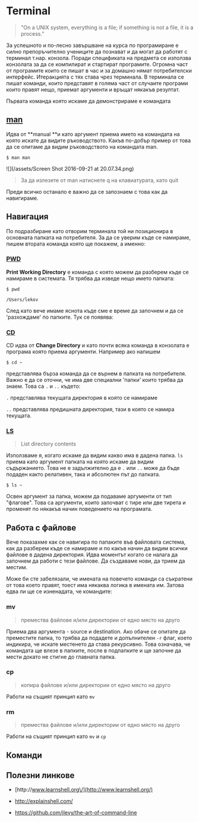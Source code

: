 # Terminal

> "On a UNIX system, everything is a file; if something is not a file, it is a process."

За успешното и по-лесно завършване на курса по програмиране е силно препоръчително учениците да познават и да могат да работят с терминал т.нар. конзола. Поради спецификата на предмета се използва конзолата за да се компилират и стартират програмите. Огромна част от програмите които се пишат в час и за домашно нямат потребителски интерфейс. Итеракцията с тях става чрез терминала. В терминала се пишат команди, които представят в голяма част от случаите програми които правят нещо, приемат аргументи и връщат някакъв резултат.

Първата команда която искаме да демонстрираме е командата

## [man](http://explainshell.com/explain?cmd=man)

Идва от **manual **и като аргумент приема името на командата на която искате да видите ръководството. Какъв по-добър пример от това да се опитаме да видим ръководството на командата man.

`$ man man`

![](/assets/Screen Shot 2016-09-21 at 20.07.34.png)

> За да излезете от man натиснете q на клавиатурата, като quit

Преди всичко останало е важно да се запознаем с това как да навигираме.

## Навигация

По подразбиране като отворим терминала той ни позиционира в основната папката на потребителя. За да се уверим къде се намираме, пишем втората команда която ще покажем, а именно:

### [PWD](http://explainshell.com/explain?cmd=pwd)

**Print Working Directory** е команда с която можем да разберем къде се намираме в системата. Тя трябва да изведе нещо името папката:

`$ pwd`

`/Users/lekov`

След като вече имаме яснота къде сме е време да започнем и да се 'разхождаме' по папките. Тук се появява:

### [CD](http://explainshell.com/explain?cmd=cd)

CD идва от **Change Directory** и като почти всяка команда в конзолата е програма която приема аргументи. Например ако напишем

`$ cd ~`

представлява бърза команда да се върнем в папката на потребителя. Важно е да се оточни, че има две специални 'папки' които трябва да знаем. Това са `.` и `..`  където:

`.` представлява текущата директория в която се намираме

`..` представлява предишната директория, тази в която се намира текущата.

### [LS](http://explainshell.com/explain?cmd=ls)

> List directory contents

Използваме я, когато искаме да видим какво има в дадена папка. `ls` приема като аргумент папката на която искаме да видим съдържанието. Това не е задължително да е `.` или `..` може да бъде подаден както релативен, така и абсолютен път до папката.

`$ ls ~`

Освен аргумент за папка, можем да подаваме аргументи от тип "флагове". Това са аргументи, които започват с тире или две тирета и променят по някакъв начин поведението на програмата.

## Работа с файлове

Вече показахме как се навигира по папаките във файловата система, как да разберем къде се намираме и по какъв начин да видим всички файлове в дадена директория. Идва моментът когато се налага да започнем да работи с тези файлове. Да създаваме нови, да трием да местим.

Може би сте забелязали, че имената на повечето команди са съкратени от това което правят, тоест има някаква логика в имената им. Затова едва ли ще се изненадата, че командите:

### mv

> премества файлове и\/или директории от едно място на друго

Приема два аргумента - source и destination. Ако обаче се опитате да преместите папка, то трябва да подадете и допълнителен `-r` флаг, което индикира, че искате местенето да става рекурсивно. Това означава, че командата ще влезе в папките, после в подпапките и ще започне да мести докато не стигне до главната папка.

### cp

> копира файлове и\/или директории от едно място на друго

Работи на същият принцип като `mv`

### rm

> премества файлове и\/или директории от едно място на друго

Работи на същият принцип като `mv` и `cp`

## Команди

## Полезни линкове

* [http:\/\/www.learnshell.org\/](http://www.learnshell.org/)

* [http:\/\/explainshell.com\/](http://explainshell.com/)

* [https:\/\/github.com\/jlevy\/the-art-of-command-line](https://github.com/jlevy/the-art-of-command-line)


